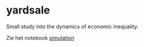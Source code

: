 # yardsale

Small study into the dynamics of economic inequality.

Zie het notebook
[simulation](simulation.ipynb)

